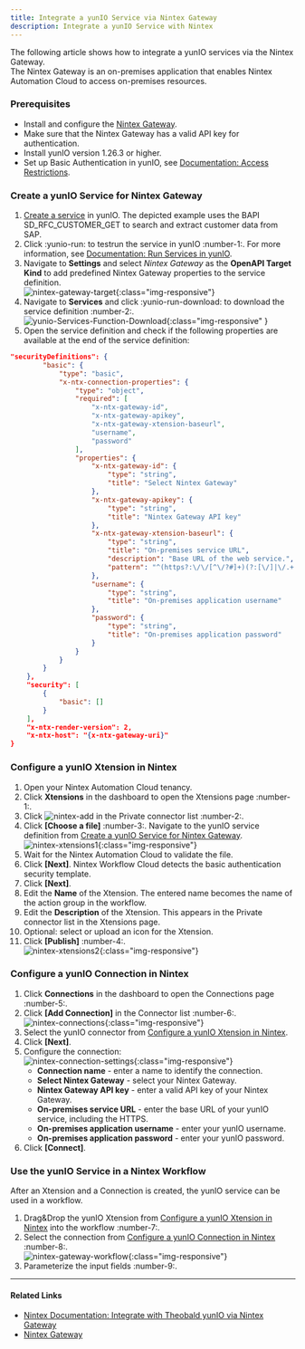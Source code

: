 ```yaml
---
title: Integrate a yunIO Service via Nintex Gateway
description: Integrate a yunIO Service with Nintex
---
```



The following article shows how to integrate a yunIO services via the Nintex Gateway.<br>
The Nintex Gateway is an on-premises application that enables Nintex Automation Cloud to access on-premises resources.

### Prerequisites

- Install and configure the [Nintex Gateway](https://help.nintex.com/en-US/nwc/Content/Gateway/InstallAndConfigure.htm).
- Make sure that the Nintex Gateway has a valid API key for authentication.
- Install yunIO version 1.26.3 or higher.
- Set up Basic Authentication in yunIO, see [Documentation: Access Restrictions](../documentation/access-restrictions/index.md). 

### Create a yunIO Service for Nintex Gateway

1. [Create a service](../getting-started.md/#create-a-service) in yunIO. The depicted example uses the BAPI SD_RFC_CUSTOMER_GET to search and extract customer data from SAP. 
2. Click :yunio-run: to testrun the service in yunIO :number-1:. For more information, see [Documentation: Run Services in yunIO](../documentation/run-services.md/#run-services-in-yunio).
3. Navigate to **Settings** and select *Nintex Gateway* as the **OpenAPI Target Kind** to add predefined Nintex Gateway properties to the service definition.<br>
![nintex-gateway-target](../assets/images/yunio/articles/nintex-gateway-target.png){:class="img-responsive"}
4. Navigate to **Services** and click :yunio-run-download: to download the service definition :number-2:.<br>
![yunio-Services-Function-Download](../assets/images/yunio/articles/yunio-run-services-function-download.png){:class="img-responsive" }
5. Open the service definition and check if the following properties are available at the end of the service definition:
```json linenums="256" title="Nintex Properties"
"securityDefinitions": {
        "basic": {
            "type": "basic",
            "x-ntx-connection-properties": {
                "type": "object",
                "required": [
                    "x-ntx-gateway-id",
                    "x-ntx-gateway-apikey",
                    "x-ntx-gateway-xtension-baseurl",
                    "username",
                    "password"
                ],
                "properties": {
                    "x-ntx-gateway-id": {
                        "type": "string",
                        "title": "Select Nintex Gateway"
                    },
                    "x-ntx-gateway-apikey": {
                        "type": "string",
                        "title": "Nintex Gateway API key"
                    },
                    "x-ntx-gateway-xtension-baseurl": {
                        "type": "string",
                        "title": "On-premises service URL",
                        "description": "Base URL of the web service.",
                        "pattern": "^(https?:\/\/[^\/?#]+)(?:[\/]|\/.+|)$"
                    },
                    "username": {
                        "type": "string",
                        "title": "On-premises application username"
                    },
                    "password": {
                        "type": "string",
                        "title": "On-premises application password"
                    }
                }
            }
        }
    },
    "security": [
        {
            "basic": []
        }
    ],
    "x-ntx-render-version": 2,
    "x-ntx-host": "{x-ntx-gateway-uri}"
}
```

### Configure a yunIO Xtension in Nintex

1. Open your Nintex Automation Cloud tenancy.
2. Click **Xtensions** in the dashboard to open the Xtensions page :number-1:.
3. Click ![nintex-add](../assets/images/yunio/articles/nintex-add.png) in the Private connector list :number-2:.
4. Click **[Choose a file]** :number-3:. Navigate to the yunIO service definition from [Create a yunIO Service for Nintex Gateway](#create-a-yunio-service-for-nintex-gateway).<br>
![nintex-xtensions1](../assets/images/yunio/articles/nintex-xtension.png){:class="img-responsive"}
5. Wait for the Nintex Automation Cloud to validate the file.
6. Click **[Next]**. Nintex Workflow Cloud detects the basic authentication security template.
7. Click **[Next]**.
8. Edit the **Name** of the Xtension. The entered name becomes the name of the action group in the workflow.
9. Edit the **Description** of the Xtension. This appears in the Private connector list in the Xtensions page.
10. Optional: select or upload an icon for the Xtension.
11. Click **[Publish]** :number-4:.<br>
![nintex-xtensions2](../assets/images/yunio/articles/nintex-xtension2.png){:class="img-responsive"}

### Configure a yunIO Connection in Nintex

1. Click **Connections** in the dashboard to open the Connections page :number-5:.
2. Click **[Add Connection]** in the Connector list :number-6:.<br>
![nintex-connections](../assets/images/yunio/articles/nintex-connections.png){:class="img-responsive"}
3. Select the yunIO connector from [Configure a yunIO Xtension in Nintex](#configure-a-yunio-xtension-in-nintex).
4. Click **[Next]**.
5. Configure the connection:<br>
![nintex-connection-settings](../assets/images/yunio/articles/nintex-connection-settings.png){:class="img-responsive"}<br>
	- **Connection name** - enter a name to identify the connection.
	- **Select Nintex Gateway** - select your Nintex Gateway.
	- **Nintex Gateway API key** - enter a valid API key of your Nintex Gateway.
	- **On-premises service URL** - enter the base URL of your yunIO service, including the HTTPS.
	- **On-premises application username** - enter your yunIO username.
	- **On-premises application password** - enter your yunIO password.
6. Click **[Connect]**.<br>

### Use the yunIO Service in a Nintex Workflow

After an Xtension and a Connection is created, the yunIO service can be used in a workflow. 

1. Drag&Drop the yunIO Xtension from [Configure a yunIO Xtension in Nintex](#configure-a-yunio-xtension-in-nintex) into the workflow :number-7:.
2. Select the connection from [Configure a yunIO Connection in Nintex](#configure-a-yunio-connection-in-nintex) :number-8:.<br>
![nintex-gateway-workflow](../assets/images/yunio/articles/nintex-gateway-workflow.png){:class="img-responsive"}
3. Parameterize the input fields :number-9:. 

******

#### Related Links
- [Nintex Documentation: Integrate with Theobald yunIO via Nintex Gateway](https://help.nintex.com/en-US/xtensions/04_Reference/Examples/EXM_04SAPTheobaldyunIO.htm)
- [Nintex Gateway](https://help.nintex.com/en-us/nwc/Content/Gateway/InstallAndConfigure.htm)
